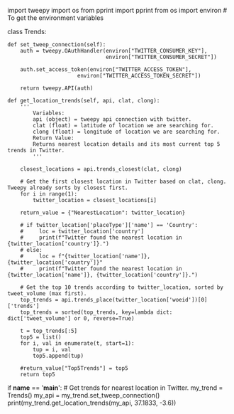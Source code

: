 import tweepy
import os
from pprint import pprint
from os import environ  # To get the environment variables


class Trends:
    
    def set_tweep_connection(self):
        auth = tweepy.OAuthHandler(environ["TWITTER_CONSUMER_KEY"],
                                   environ["TWITTER_CONSUMER_SECRET"])
    
        auth.set_access_token(environ["TWITTER_ACCESS_TOKEN"],
                          environ["TWITTER_ACCESS_TOKEN_SECRET"])
        
        return tweepy.API(auth)
    
    def get_location_trends(self, api, clat, clong):
        '''
            Variables:
            api (object) = tweepy api connection with twitter.
            clat (float) = latitude of location we are searching for.
            clong (float) = longitude of location we are searching for.
            Return Value:
            Returns nearest location details and its most current top 5 trends in Twitter.
            '''
        
        closest_locations = api.trends_closest(clat, clong)
        
        # Get the first closest location in Twitter based on clat, clong. Tweepy already sorts by closest first.
        for i in range(1):
            twitter_location = closest_locations[i]
        
        return_value = {"NearestLocation": twitter_location}
        
        # if twitter_location['placeType']['name'] == 'Country':
        #     loc = twitter_location['country']
        #     print(f"Twitter found the nearest location in {twitter_location['country']}.")
        # else:
        #     loc = f"{twitter_location['name']}, {twitter_location['country']}"
        #     print(f"Twitter found the nearest location in {twitter_location['name']}, {twitter_location['country']}.")
        
        # Get the top 10 trends according to twitter_location, sorted by tweet_volume (max first).
        top_trends = api.trends_place(twitter_location['woeid'])[0]['trends']
        top_trends = sorted(top_trends, key=lambda dict: dict['tweet_volume'] or 0, reverse=True)
        
        t = top_trends[:5]
        top5 = list()
        for i, val in enumerate(t, start=1):
            tup = i, val
            top5.append(tup)
        
        #return_value["Top5Trends"] = top5
        return top5

if __name__ == '__main__':
    # Get trends for nearest location in Twitter.
    my_trend = Trends()
    my_api = my_trend.set_tweep_connection()
    print(my_trend.get_location_trends(my_api, 37.1833, -3.6))
